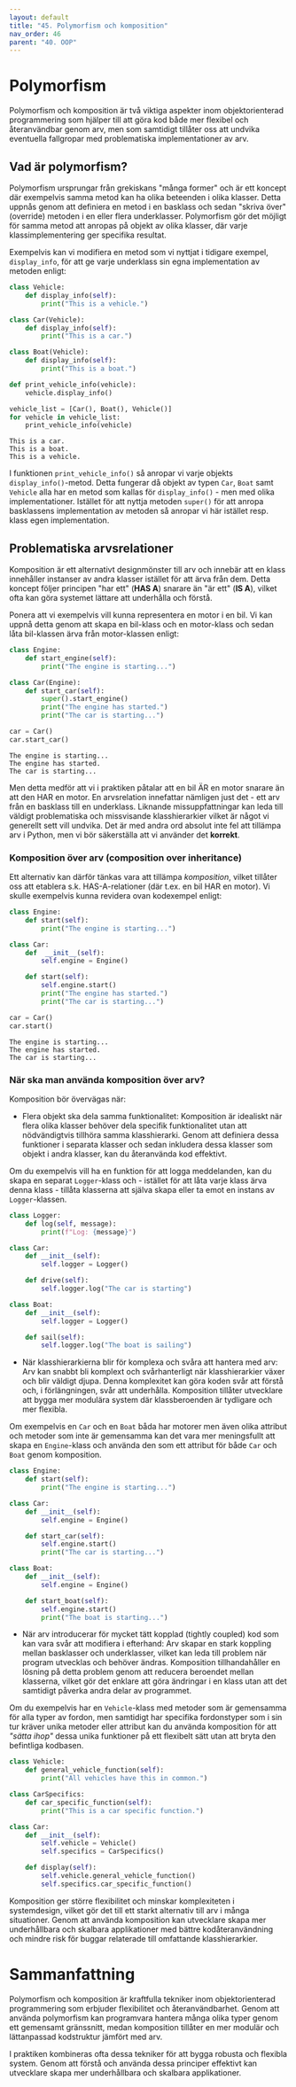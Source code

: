 ```yaml
---
layout: default
title: "45. Polymorfism och komposition"
nav_order: 46
parent: "40. OOP"
---
```


# Polymorfism
Polymorfism och komposition är två viktiga aspekter inom objektorienterad programmering som hjälper till att göra kod både mer flexibel och återanvändbar genom arv, men som samtidigt tillåter oss att undvika eventuella fallgropar med problematiska implementationer av arv.

## Vad är polymorfism?
Polymorfism ursprungar från grekiskans "många former" och är ett koncept där exempelvis samma metod kan ha olika beteenden i olika klasser. Detta uppnås genom att definiera en metod i en basklass och sedan "skriva över" (override) metoden i en eller flera underklasser. Polymorfism gör det möjligt för samma metod att anropas på objekt av olika klasser, där varje klassimplementering ger specifika resultat.

Exempelvis kan vi modifiera en metod som vi nyttjat i tidigare exempel, `display_info`, för att ge varje underklass sin egna implementation av metoden enligt:

```python
class Vehicle:
    def display_info(self):
        print("This is a vehicle.")

class Car(Vehicle):
    def display_info(self):
        print("This is a car.")

class Boat(Vehicle):
    def display_info(self):
        print("This is a boat.")

def print_vehicle_info(vehicle):
    vehicle.display_info()

vehicle_list = [Car(), Boat(), Vehicle()]
for vehicle in vehicle_list:
    print_vehicle_info(vehicle)
```
<div class="code-example" markdown="1">
<pre><code>This is a car.
This is a boat.
This is a vehicle.</code></pre>
</div>

I funktionen `print_vehicle_info()` så anropar vi varje objekts `display_info()`-metod. Detta fungerar då objekt av typen `Car`, `Boat` samt `Vehicle` alla har en metod som kallas för `display_info()` - men med olika implementationer. Istället för att nyttja metoden `super()` för att anropa basklassens implementation av metoden så anropar vi här istället resp. klass egen implementation.

## Problematiska arvsrelationer
Komposition är ett alternativt designmönster till arv och innebär att en klass innehåller instanser av andra klasser istället för att ärva från dem. Detta koncept följer principen "har ett" (__HAS A__) snarare än "är ett" (__IS A__), vilket ofta kan göra systemet lättare att underhålla och förstå. 

Ponera att vi exempelvis vill kunna representera en motor i en bil. Vi kan uppnå detta genom att skapa en bil-klass och en motor-klass och sedan låta bil-klassen ärva från motor-klassen enligt:

```python
class Engine:
    def start_engine(self):
        print("The engine is starting...")

class Car(Engine):
    def start_car(self):
        super().start_engine()
        print("The engine has started.")
        print("The car is starting...")

car = Car()
car.start_car()
```
<div class="code-example" markdown="1">
<pre><code>The engine is starting...
The engine has started.
The car is starting...</code></pre>
</div>

Men detta medför att vi i praktiken påtalar att en bil ÄR en motor snarare än att den HAR en motor. En arvsrelation innefattar nämligen just det - ett arv från en basklass till en underklass. Liknande missuppfattningar kan leda till väldigt problematiska och missvisande klasshierarkier vilket är något vi generellt sett vill undvika. Det är med andra ord absolut inte fel att tillämpa arv i Python, men vi bör säkerställa att vi använder det __korrekt__.

### Komposition över arv (composition over inheritance)
Ett alternativ kan därför tänkas vara att tillämpa _komposition_, vilket tillåter oss att etablera s.k. HAS-A-relationer (där t.ex. en bil HAR en motor). Vi skulle exempelvis kunna revidera ovan kodexempel enligt:
```python
class Engine:
    def start(self):
        print("The engine is starting...")

class Car:
    def  __init__(self):
        self.engine = Engine()

    def start(self):
        self.engine.start()
        print("The engine has started.")
        print("The car is starting...")

car = Car()
car.start()
```
<div class="code-example" markdown="1">
<pre><code>The engine is starting...
The engine has started.
The car is starting...</code></pre>
</div>

### När ska man använda komposition över arv?
Komposition bör övervägas när:

* Flera objekt ska dela samma funktionalitet:
Komposition är idealiskt när flera olika klasser behöver dela specifik funktionalitet utan att nödvändigtvis tillhöra samma klasshierarki. Genom att definiera dessa funktioner i separata klasser och sedan inkludera dessa klasser som objekt i andra klasser, kan du återanvända kod effektivt.

Om du exempelvis vill ha en funktion för att logga meddelanden, kan du skapa en separat ``Logger``-klass och - istället för att låta varje klass ärva denna klass - tillåta klasserna att själva skapa eller ta emot en instans av ``Logger``-klassen.
```python
class Logger:
    def log(self, message):
        print(f"Log: {message}")

class Car:
    def __init__(self):
        self.logger = Logger()

    def drive(self):
        self.logger.log("The car is starting")

class Boat:
    def __init__(self):
        self.logger = Logger()

    def sail(self):
        self.logger.log("The boat is sailing")
```

* När klasshierarkierna blir för komplexa och svåra att hantera med arv:
Arv kan snabbt bli komplext och svårhanterligt när klasshierarkier växer och blir väldigt djupa. Denna komplexitet kan göra koden svår att förstå och, i förlängningen, svår att underhålla. Komposition tillåter utvecklare att bygga mer modulära system där klassberoenden är tydligare och mer flexibla.

Om exempelvis en `Car` och en `Boat` båda har motorer men även olika attribut och metoder som inte är gemensamma kan det vara mer meningsfullt att skapa en `Engine`-klass och använda den som ett attribut för både `Car` och `Boat` genom komposition.
```python
class Engine:
    def start(self):
        print("The engine is starting...")

class Car:
    def __init__(self):
        self.engine = Engine()

    def start_car(self):
        self.engine.start()
        print("The car is starting...")

class Boat:
    def __init__(self):
        self.engine = Engine()

    def start_boat(self):
        self.engine.start()
        print("The boat is starting...")
```

* När arv introducerar för mycket tätt kopplad (tightly coupled) kod som kan vara svår att modifiera i efterhand:
Arv skapar en stark koppling mellan basklasser och underklasser, vilket kan leda till problem när program utvecklas och behöver ändras. Komposition tillhandahåller en lösning på detta problem genom att reducera beroendet mellan klasserna, vilket gör det enklare att göra ändringar i en klass utan att det samtidigt påverka andra delar av programmet.

Om du exempelvis har en `Vehicle`-klass med metoder som är gemensamma för alla typer av fordon, men samtidigt har specifika fordonstyper som i sin tur kräver unika metoder eller attribut kan du använda komposition för att _"sätta ihop"_ dessa unika funktioner på ett flexibelt sätt utan att bryta den befintliga kodbasen.
```python
class Vehicle:
    def general_vehicle_function(self):
        print("All vehicles have this in common.")

class CarSpecifics:
    def car_specific_function(self):
        print("This is a car specific function.")

class Car:
    def __init__(self):
        self.vehicle = Vehicle()
        self.specifics = CarSpecifics()

    def display(self):
        self.vehicle.general_vehicle_function()
        self.specifics.car_specific_function()
```

Komposition ger större flexibilitet och minskar komplexiteten i systemdesign, vilket gör det till ett starkt alternativ till arv i många situationer. Genom att använda komposition kan utvecklare skapa mer underhållbara och skalbara applikationer med bättre kodåteranvändning och mindre risk för buggar relaterade till omfattande klasshierarkier.

# Sammanfattning
Polymorfism och komposition är kraftfulla tekniker inom objektorienterad programmering som erbjuder flexibilitet och återanvändbarhet. Genom att använda polymorfism kan programvara hantera många olika typer genom ett gemensamt gränssnitt, medan komposition tillåter en mer modulär och lättanpassad kodstruktur jämfört med arv. 

I praktiken kombineras ofta dessa tekniker för att bygga robusta och flexibla system. Genom att förstå och använda dessa principer effektivt kan utvecklare skapa mer underhållbara och skalbara applikationer.